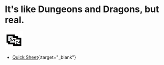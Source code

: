 # It's like Dungeons and Dragons, but real.

![GitHub Logo](/images/osr-logo.png)

* [Quick Sheet](/pdfs/fantasy-regler.pdf){:target="_blank"}
